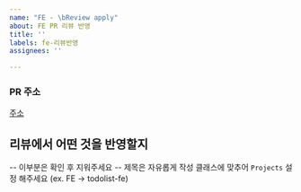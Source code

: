 ```yaml
---
name: "FE - \bReview apply"
about: FE PR 리뷰 반영
title: ''
labels: fe-리뷰반영
assignees: ''

---
```


### PR 주소
<a href="주소넣어주세요">주소</a>

## 리뷰에서 어떤 것을 반영할지

-- 이부분은 확인 후 지워주세요 --
제목은 자유롭게 작성
클래스에 맞추어 `Projects` 설정 해주세요 (ex. FE -> todolist-fe)
